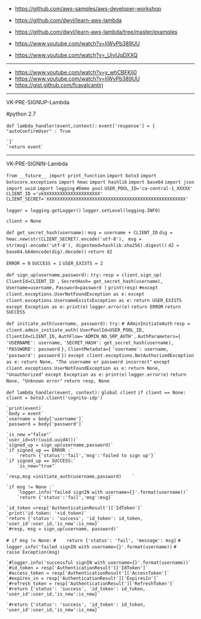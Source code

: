 - https://github.com/aws-samples/aws-developer-workshop
- https://github.com/dwyl/learn-aws-lambda
- https://github.com/dwyl/learn-aws-lambda/tree/master/examples

- https://www.youtube.com/watch?v=IiWyPb389UU

- https://www.youtube.com/watch?v=_UiyIJqDXXQ

-----------------------------
- https://www.youtube.com/watch?v=y_whCBFKlj0
- https://www.youtube.com/watch?v=IiWyPb389UU
- https://gist.github.com/fcavalcantirj


-----------------------------
VK-PRE-SIGNUP-Lambda

#python 2.7

`def lambda_handler(event,context):`
    `event['response'] = {`
        `"autoConfirmUser" : True`
        
    `}`
    `return event`



-------------------------
VK-PRE-SIGNIN-Lambda


`from __future__ import print_function`
`import boto3`
`import botocore.exceptions`
`import hmac`
`import hashlib`
`import base64`
`import json`
`import uuid`
`import logging`
`#Demo pool`
`USER_POOL_ID='ca-central-1_XXXXX'`
`CLIENT_ID ='vkXXXXXXXXXXXXXXXXXXXXX'`
`CLIENT_SECRET='XXXXXXXXXXXXXXXXXXXXXXXXXXXXXXXXXXXXXXXXXXXXXXXXXXXX'`


`logger = logging.getLogger()`
`logger.setLevel(logging.INFO)`

`client = None`

`def get_secret_hash(username):`
    `msg = username + CLIENT_ID`
    `dig = hmac.new(str(CLIENT_SECRET).encode('utf-8'), `
        `msg = str(msg).encode('utf-8'), digestmod=hashlib.sha256).digest()`
    `d2 = base64.b64encode(dig).decode()`
    `return d2`

`ERROR = 0`
`SUCCESS = 1`
`USER_EXISTS = 2`


`def sign_up(username,password):`
    `try:`
        `resp = client.sign_up(`
            `ClientId=CLIENT_ID ,`
            `SecretHash= get_secret_hash(username),`
            `Username=username,`
            `Password=password )`
        `print(resp)`
    `#except client.exceptions.UserNotFoundException as e:`
    `except client.exceptions.UsernameExistsException as e:`
        `return USER_EXISTS`
    `except Exception as e:`
        `print(e)`
        `logger.error(e)`
        `return ERROR`
    `return SUCCESS`

`def initiate_auth(username, password):`
    `try:`
      `# AdminInitiateAuth`
        `resp = client.admin_initiate_auth(`
            `UserPoolId=USER_POOL_ID,`
            `ClientId=CLIENT_ID,`
            `AuthFlow='ADMIN_NO_SRP_AUTH',`
            `AuthParameters={`
                `'USERNAME': username,`
                `'SECRET_HASH': get_secret_hash(username),`
                `'PASSWORD': password`
            `},`
            `ClientMetadata={`
                `'username': username,`
                `'password': password`
            `})`
    `except client.exceptions.NotAuthorizedException as e:`
        `return None, "The username or password incorrect"`
    `except client.exceptions.UserNotFoundException as e:`
        `return None, "Unauthorized"`
    `except Exception as e:`
        `print(e)`
        `logger.error(e)`
        `return None, "Unknown error"`
    `return resp, None`

`def lambda_handler(event, context):`
    `global client`
    `if client == None:`
        `client = boto3.client('cognito-idp')`

    `print(event)`
    `body = event`
    `username = body['username']`
    `password = body['password']`
    
    `is_new ="false"`
    `user_id=str(uuid.uuid4())`
    `signed_up = sign_up(username,password)`
    `if signed_up == ERROR :`
        `return {'status':'fail','msg':'failed to sign up'}`
    `if signed_up == SUCCESS:`
        `is_new="true"`
    
    `resp,msg =initiate_auth(username,password)    `
    
    `if msg != None :`
        `logger.info('failed signIN with username={}'.format(username))`
        `return {'status':'fail','msg':msg}`
        
    `id_token =resp['AuthenticationResult']['IdToken']`
    `print('id token: '+id_token)`
    `return {'status': 'success', 'id_token': id_token, 'user_id':user_id,'is_new':is_new}`
    `#resp, msg = sign_up(username, password)`
    
   `# if msg != None:`
    `#    return {'status': 'fail', 'message': msg}`
    `#    logger.info('failed signIN with username={}'.format(username))`
    `#    raise Exception(msg)`

    `#logger.info('successful signIN with username={}'.format(username))`
    `#id_token = resp['AuthenticationResult']['IdToken']`
    `#access_token = resp['AuthenticationResult']['AccessToken']`
    `#expires_in = resp['AuthenticationResult']['ExpiresIn']`
    `#refresh_token = resp['AuthenticationResult']['RefreshToken']`
    `#return {'status': 'success', 'id_token': id_token, 'user_id':user_id,'is_new':is_new}`
    
    `#return {'status': 'success', 'id_token': id_token, 'user_id':user_id,'is_new':is_new}`



